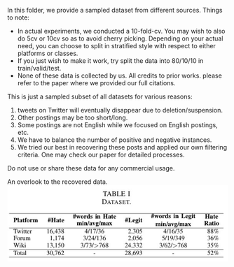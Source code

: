 In this folder, we provide a sampled dataset from different sources.
Things to note:
 - In actual experiments, we conducted a 10-fold-cv. You may wish to also do 5cv or 10cv so as to avoid cherry picking. Depending on your actual need, you can choose to split in stratified style with respect to either platforms or classes.
 - If you just wish to make it work, try split the data into 80/10/10 in train/valid/test.
 - None of these data is collected by us. All credits to prior works. please refer to the paper where we provided our full citations.

 This is just a sampled subset of all datasets for various reasons: 
 1. tweets on Twitter will eventually disappear due to deletion/suspension. 
 2. Other postings may be too short/long. 
 3. Some postings are not English while we focused on English postings, etc. 
 4. We have to balance the number of positive and negative instances.
 5. We tried our best in recovering these posts and applied our own filtering criteria. One may check our paper for detailed processes.

Do not use or share these data for any commercial usage.

An overlook to the recovered data.
![Dataset](https://github.com/GMouYes/BiQQLSTM_HS/blob/main/data/dataset.jpg)